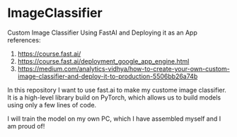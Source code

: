 # ImageClassifier
Custom Image Classifier Using FastAI and Deploying it as an App
references:
1. https://course.fast.ai/
2. https://course.fast.ai/deployment_google_app_engine.html
3. https://medium.com/analytics-vidhya/how-to-create-your-own-custom-image-classifier-and-deploy-it-to-production-5506bb26a74b

In this repository I want to use fast.ai to make my custome image classifier. It is a high-level library build on PyTorch, which allows us to build models using only a few lines of code.

I will train the model on my own PC, which I have assembled myself and I am proud of!